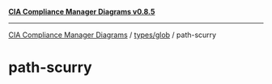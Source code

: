 [**CIA Compliance Manager Diagrams v0.8.5**](../../../README.md)

***

[CIA Compliance Manager Diagrams](../../../modules.md) / [types/glob](../README.md) / path-scurry

# path-scurry

